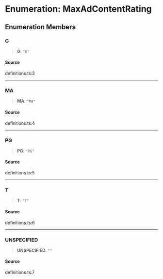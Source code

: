 # Enumeration: MaxAdContentRating

## Enumeration Members

### G

> **G**: `"G"`

#### Source

definitions.ts:3

***

### MA

> **MA**: `"MA"`

#### Source

definitions.ts:4

***

### PG

> **PG**: `"PG"`

#### Source

definitions.ts:5

***

### T

> **T**: `"T"`

#### Source

definitions.ts:6

***

### UNSPECIFIED

> **UNSPECIFIED**: `""`

#### Source

definitions.ts:7
